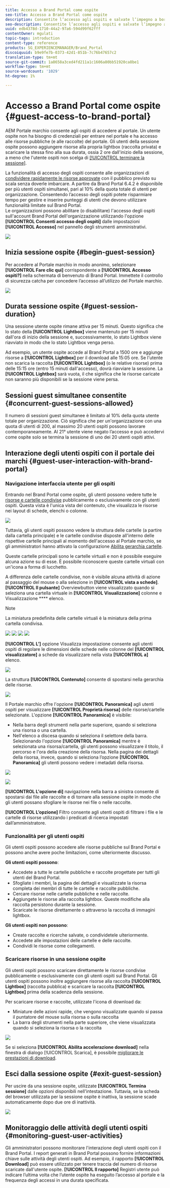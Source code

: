 ```yaml
---
title: Accesso a Brand Portal come ospite
seo-title: Accesso a Brand Portal come ospite
description: Consentite l’accesso agli ospiti e salvate l’impegno a bordo di numerosi utenti che non devono essere autenticati.
seo-description: Consentite l’accesso agli ospiti e salvate l’impegno a bordo di numerosi utenti che non devono essere autenticati.
uuid: edb4378d-1710-44a2-97a6-594d99f62fff
contentOwner: mgulati
topic-tags: introduction
content-type: reference
products: SG_EXPERIENCEMANAGER/Brand_Portal
discoiquuid: b9e9fe7b-0373-42d1-851b-7c76b47657c2
translation-type: tm+mt
source-git-commit: 1a8658a3ced4fd211a1c1606a80bb51920ca8be1
workflow-type: tm+mt
source-wordcount: '1029'
ht-degree: 1%

---
```



# Accesso a Brand Portal come ospite {#guest-access-to-brand-portal}

AEM Portale marchio consente agli ospiti di accedere al portale. Un utente ospite non ha bisogno di credenziali per entrare nel portale e ha accesso alle risorse pubbliche (e alle raccolte) del portale. Gli utenti della sessione ospite possono aggiungere risorse alla propria lightbox (raccolta privata) e scaricare la stessa fino alla sua durata, ossia 2 ore dall&#39;inizio della sessione, a meno che l&#39;utente ospiti non scelga di [[!UICONTROL terminare la sessione]](#exit-guest-session).

La funzionalità di accesso degli ospiti consente alle organizzazioni di [condividere rapidamente le risorse approvate](../using/brand-portal-sharing-folders.md#how-to-share-folders) con il pubblico previsto su scala senza doverle imbarcare. A partire da Brand Portal 6.4.2 è disponibile per più utenti ospiti simultanei, pari al 10% della quota totale di utenti per organizzazione. Consentendo l’accesso degli ospiti potete risparmiare tempo per gestire e inserire punteggi di utenti che devono utilizzare funzionalità limitate sul Brand Portal.\
Le organizzazioni possono abilitare (o disabilitare) l&#39;accesso degli ospiti sull&#39;account Brand Portal dell&#39;organizzazione utilizzando l&#39;opzione **[!UICONTROL Consenti accesso degli ospiti]** dalle impostazioni **[!UICONTROL Accesso]** nel pannello degli strumenti amministrativi.

<!--
Comment Type: annotation
Last Modified By: mgulati
Last Modified Date: 2018-08-17T10:42:59.879-0400
Removed the first para: "AEM Assets Brand Portal allows public users to enter the portal anonymously and have restricted access to the allowed public resources as guests. Organization users with guest role need not seek access and authentication from administrators."
-->

![](assets/enable-guest-access.png)

## Inizia sessione ospite {#begin-guest-session}

Per accedere al Portale marchio in modo anonimo, selezionare **[!UICONTROL Fare clic qui]** corrispondente a **[!UICONTROL Accesso ospiti?]** nella schermata di benvenuto di Brand Portal. Immettete il controllo di sicurezza catcha per concedere l’accesso all’utilizzo del Portale marchio.

![](assets/bp-login-screen.png)

## Durata sessione ospite {#guest-session-duration}


Una sessione utente ospite rimane attiva per 15 minuti.
Questo significa che lo stato della **[!UICONTROL Lightbox]** viene mantenuto per 15 minuti dall&#39;ora di inizio della sessione e, successivamente, lo stato Lightbox viene riavviato in modo che lo stato Lightbox venga perso.

Ad esempio, un utente ospite accede al Brand Portal a 1500 ore e aggiunge risorse a **[!UICONTROL Lightbox]** per il download alle 15:05 ore. Se l&#39;utente non scarica la raccolta **[!UICONTROL Lightbox]** (o le relative risorse) prima delle 15:15 ore (entro 15 minuti dall&#39;accesso), dovrà riavviare la sessione. La **[!UICONTROL Lightbox]** sarà vuota, il che significa che le risorse caricate non saranno più disponibili se la sessione viene persa.

## Sessioni guest simultanee consentite {#concurrent-guest-sessions-allowed}

Il numero di sessioni guest simultanee è limitato al 10% della quota utente totale per organizzazione. Ciò significa che per un&#39;organizzazione con una quota di utenti di 200, al massimo 20 utenti ospiti possono lavorare contemporaneamente. Al 21° utente viene negato l’accesso e può accedervi come ospite solo se termina la sessione di uno dei 20 utenti ospiti attivi.

## Interazione degli utenti ospiti con il portale dei marchi {#guest-user-interaction-with-brand-portal}

### Navigazione interfaccia utente per gli ospiti

Entrando nel Brand Portal come ospite, gli utenti possono vedere tutte le [risorse e cartelle condivise](../using/brand-portal-sharing-folders.md#sharefolders) pubblicamente o esclusivamente con gli utenti ospiti. Questa vista è l&#39;unica vista del contenuto, che visualizza le risorse nei layout di schede, elenchi o colonne.

![](assets/disabled-folder-hierarchy1.png)

Tuttavia, gli utenti ospiti possono vedere la struttura delle cartelle (a partire dalla cartella principale) e le cartelle condivise disposte all&#39;interno delle rispettive cartelle principali al momento dell&#39;accesso al Portale marchio, se gli amministratori hanno attivato la configurazione [Abilita gerarchia cartelle](../using/brand-portal-general-configuration.md#main-pars-header-1621071021).

Queste cartelle principali sono le cartelle virtuali e non è possibile eseguire alcuna azione su di esse. È possibile riconoscere queste cartelle virtuali con un&#39;icona a forma di lucchetto.

A differenza delle cartelle condivise, non è visibile alcuna attività di azione al passaggio del mouse o alla selezione in **[!UICONTROL vista a schede]**. **[!UICONTROL Il pulsante]** Overviewbutton viene visualizzato quando si seleziona una cartella virtuale in  **[!UICONTROL Visualizzazione]** colonne e Visualizzazione **** elenco.

>[!NOTE]
>
>La miniatura predefinita delle cartelle virtuali è la miniatura della prima cartella condivisa.

![](assets/enabled-hierarchy1.png) ![](assets/hierarchy1-nonadmin.png) ![](assets/hierarchy-nonadmin.png) ![](assets/hierarchy2-nonadmin.png)

**[!UICONTROL L’]** opzione Visualizza impostazione consente agli utenti ospiti di regolare le dimensioni delle schede nelle colonne del  **[!UICONTROL visualizzatore]** a schede da visualizzare nella vista **[!UICONTROL a]** elenco.

![](assets/nav-guest-user.png)

La struttura **[!UICONTROL Contenuto]** consente di spostarsi nella gerarchia delle risorse.

![](assets/guest-login-ui.png)

Il Portale marchio offre l&#39;opzione **[!UICONTROL Panoramica]** agli utenti ospiti per visualizzare **[!UICONTROL Proprietà risorsa]** delle risorse/cartelle selezionate. L&#39;opzione **[!UICONTROL Panoramica]** è visibile:

* Nella barra degli strumenti nella parte superiore, quando si seleziona una risorsa o una cartella.
* Nell&#39;elenco a discesa quando si seleziona il selettore della barra.
Selezionando l&#39;opzione **[!UICONTROL Panoramica]** mentre è selezionata una risorsa/cartella, gli utenti possono visualizzare il titolo, il percorso e l&#39;ora della creazione della risorsa. Nella pagina dei dettagli della risorsa, invece, quando si seleziona l’opzione **[!UICONTROL Panoramica]** gli utenti possono vedere i metadati della risorsa.

![](assets/overview-option-1.png)

![](assets/overview-rail-selector-1.png)<br />

**[!UICONTROL L&#39;opzione di]** navigazione nella barra a sinistra consente di spostarsi dai file alle raccolte e di tornare alla sessione ospite in modo che gli utenti possano sfogliare le risorse nei file o nelle raccolte.

**[!UICONTROL L’opzione]** Filtro consente agli utenti ospiti di filtrare i file e le cartelle di risorse utilizzando i predicati di ricerca impostati dall’amministratore.

### Funzionalità per gli utenti ospiti

Gli utenti ospiti possono accedere alle risorse pubbliche sul Brand Portal e possono anche avere poche limitazioni, come ulteriormente discusso.

**Gli utenti ospiti possono**:

* Accedete a tutte le cartelle pubbliche e raccolte progettate per tutti gli utenti del Brand Portal.
* Sfogliate i membri, la pagina dei dettagli e visualizzate la risorsa completa dei membri di tutte le cartelle e raccolte pubbliche.
* Cercare risorse nelle cartelle pubbliche e nelle raccolte.
* Aggiungete le risorse alla raccolta lightbox. Queste modifiche alla raccolta persistono durante la sessione.
* Scaricate le risorse direttamente o attraverso la raccolta di immagini lightbox.

**Gli utenti ospiti non possono**:

* Create raccolte e ricerche salvate, o condividetele ulteriormente.
* Accedete alle impostazioni delle cartelle e delle raccolte.
* Condividi le risorse come collegamenti.

### Scaricare risorse in una sessione ospite

Gli utenti ospiti possono scaricare direttamente le risorse condivise pubblicamente o esclusivamente con gli utenti ospiti sul Brand Portal. Gli utenti ospiti possono inoltre aggiungere risorse alla raccolta **[!UICONTROL Lightbox]** (raccolta pubblica) e scaricare la raccolta **[!UICONTROL Lightbox]** prima della scadenza della sessione.

Per scaricare risorse e raccolte, utilizzate l&#39;icona di download da:

* Miniature delle azioni rapide, che vengono visualizzate quando si passa il puntatore del mouse sulla risorsa o sulla raccolta
* La barra degli strumenti nella parte superiore, che viene visualizzata quando si seleziona la risorsa o la raccolta

![](assets/download-on-guest.png)

Se si seleziona **[!UICONTROL Abilita accelerazione download]** nella finestra di dialogo [!UICONTROL Scarica], è possibile [migliorare le prestazioni di download](../using/accelerated-download.md).

## Esci dalla sessione ospite {#exit-guest-session}

Per uscire da una sessione ospite, utilizzate **[!UICONTROL Termina sessione]** dalle opzioni disponibili nell&#39;intestazione. Tuttavia, se la scheda del browser utilizzata per la sessione ospite è inattiva, la sessione scade automaticamente dopo due ore di inattività.

![](assets/end-guest-session.png)

## Monitoraggio delle attività degli utenti ospiti {#monitoring-guest-user-activities}

Gli amministratori possono monitorare l&#39;interazione degli utenti ospiti con il Brand Portal. I report generati in Brand Portal possono fornire informazioni chiave sulle attività degli utenti ospiti. Ad esempio, il rapporto **[!UICONTROL Download]** può essere utilizzato per tenere traccia del numero di risorse scaricate dall&#39;utente ospite. **[!UICONTROL Il rapporto]** Registri utente può indicare l’ultima volta che l’utente ospite ha eseguito l’accesso al portale e la frequenza degli accessi in una durata specificata.
